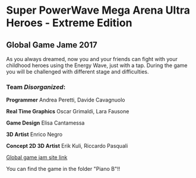 # Super PowerWave Mega Arena Ultra Heroes - Extreme Edition

## Global Game Jame 2017
As you always dreamed, now you and your friends can fight with your childhood heroes using the Energy Wave, just with a tap. During the game you will be challenged with different stage and difficulties.
### Team *Disorganized*:

**Programmer**
Andrea Peretti,
Davide Cavagnuolo


**Real Time Graphics**
Oscar Grimaldi,
Lara Fausone

**Game Design**
Elisa Cantamessa

**3D Artist**
Enrico Negro


**Concept 2D 3D Artist**
Erik Kuli,
Riccardo Pasquali

[Global game jam site link](http://globalgamejam.org/2017/games/super-powerwave-mega-arena-ultra-heroes-extreme-edition)

You can find the game in the folder "Piano B"!!
